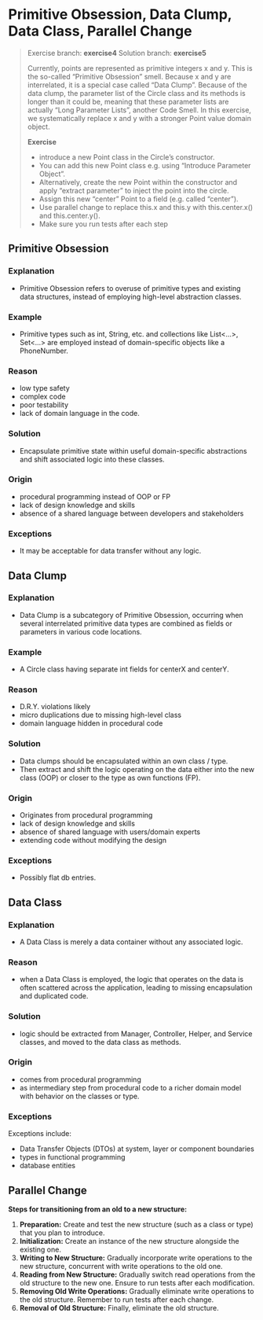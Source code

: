 # Primitive Obsession, Data Clump, Data Class, Parallel Change

> Exercise branch: **exercise4**
> Solution branch: **exercise5**
>
> Currently, points are represented as primitive integers x and y. This is the so-called “Primitive Obsession” smell. Because x and y are interrelated, it is a special case called “Data Clump”. Because of the data clump, the parameter list of the Circle class and its methods is longer than it could be, meaning that these parameter lists are actually “Long Parameter Lists”, another Code Smell. In this exercise, we systematically replace x and y with a stronger Point value domain object.
> 
> **Exercise**
>* introduce a new Point class in the Circle’s constructor. 
>* You can add this new Point class e.g. using “Introduce Parameter Object”. 
>* Alternatively, create the new Point within the constructor and apply “extract parameter” to inject the point into the circle. 
>* Assign this new “center” Point to a field (e.g. called “center”). 
>* Use parallel change to replace this.x and this.y with this.center.x() and this.center.y(). 
>* Make sure you run tests after each step

## Primitive Obsession
### Explanation
- Primitive Obsession refers to overuse of primitive types and existing data structures, instead of employing high-level abstraction classes.
### Example
- Primitive types such as int, String, etc. and collections like List<...>, Set<...> are employed instead of domain-specific objects like a PhoneNumber. 
### Reason
- low type safety
- complex code 
- poor testability 
- lack of domain language in the code.
### Solution
- Encapsulate primitive state within useful domain-specific abstractions and shift associated logic into these classes.
### Origin
- procedural programming instead of OOP or FP
- lack of design knowledge and skills
- absence of a shared language between developers and stakeholders
### Exceptions
- It may be acceptable for data transfer without any logic.

## Data Clump
### Explanation
- Data Clump is a subcategory of Primitive Obsession, occurring when several interrelated primitive data types are combined as fields or parameters in various code locations.
### Example
- A Circle class having separate int fields for centerX and centerY.
### Reason
- D.R.Y. violations likely
- micro duplications due to missing high-level class
- domain language hidden in procedural code
### Solution
- Data clumps should be encapsulated within an own class / type. 
- Then extract and shift the logic operating on the data either into the new class (OOP) or closer to the type as own functions (FP).
### Origin
- Originates from procedural programming
- lack of design knowledge and skills
- absence of shared language with users/domain experts
- extending code without modifying the design
### Exceptions
- Possibly flat db entries.

## Data Class

### Explanation
- A Data Class is merely a data container without any associated logic.
### Reason
- when a Data Class is employed, the logic that operates on the data is often scattered across the application, leading to missing encapsulation and duplicated code.
### Solution
- logic should be extracted from Manager, Controller, Helper, and Service classes, and moved to the data class as methods.
### Origin
- comes from procedural programming
- as intermediary step from procedural code to a richer domain model with behavior on the classes or type.
### Exceptions
Exceptions include:
- Data Transfer Objects (DTOs) at system, layer or component boundaries
- types in functional programming 
- database entities

## Parallel Change
**Steps for transitioning from an old to a new structure:**
1. **Preparation:** Create and test the new structure (such as a class or type) that you plan to introduce.
2. **Initialization:** Create an instance of the new structure alongside the existing one.
3. **Writing to New Structure:** Gradually incorporate write operations to the new structure, concurrent with write operations to the old one.
4. **Reading from New Structure:** Gradually switch read operations from the old structure to the new one. Ensure to run tests after each modification.
5. **Removing Old Write Operations:** Gradually eliminate write operations to the old structure. Remember to run tests after each change.
6. **Removal of Old Structure:** Finally, eliminate the old structure.
